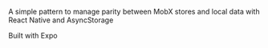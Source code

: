 A simple pattern to manage parity between MobX stores and local data with React Native and AsyncStorage

Built with Expo
